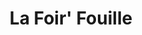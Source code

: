 ---
title: "La Foir' Fouille"
url: /oloron-sainte-marie/la-foir-fouille/
shop: magasin de variétés
---